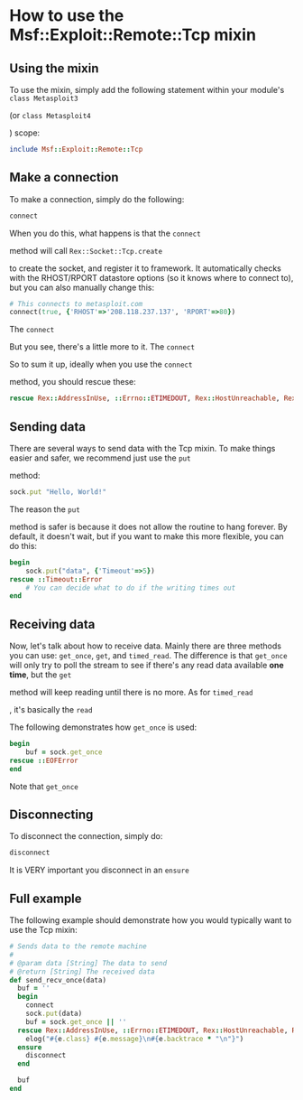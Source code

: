 # How to use the Msf::Exploit::Remote::Tcp mixin
## Using the mixin
To use the mixin, simply add the following statement within your module's
```class Metasploit3```

(or
```class Metasploit4```

) scope:
```ruby
include Msf::Exploit::Remote::Tcp
```

## Make a connection
To make a connection, simply do the following:
```ruby
connect
```

When you do this, what happens is that the
```connect```

method will call
```Rex::Socket::Tcp.create```

to create the socket, and register it to framework. It automatically checks with the RHOST/RPORT datastore options (so it knows where to connect to), but you can also manually change this:
```ruby
# This connects to metasploit.com
connect(true, {'RHOST'=>'208.118.237.137', 'RPORT'=>80})
```

The
```connect```

But you see, there's a little more to it. The
```connect```

So to sum it up, ideally when you use the
```connect```

method, you should rescue these:
```ruby
rescue Rex::AddressInUse, ::Errno::ETIMEDOUT, Rex::HostUnreachable, Rex::ConnectionTimeout, Rex::ConnectionRefused
```

## Sending data
There are several ways to send data with the Tcp mixin. To make things easier and safer, we recommend just use the
```put```

method:
```ruby
sock.put "Hello, World!"
```

The reason the
```put```

method is safer is because it does not allow the routine to hang forever. By default, it doesn't wait, but if you want to make this more flexible, you can do this:
```ruby
begin
	sock.put("data", {'Timeout'=>5})
rescue ::Timeout::Error
	# You can decide what to do if the writing times out
end
```

## Receiving data
Now, let's talk about how to receive data. Mainly there are three methods you can use: `get_once`, `get`, and `timed_read`. The difference is that `get_once` will only try to poll the stream to see if there's any read data available **one time**, but the
```get```

method will keep reading until there is no more. As for
```timed_read```

, it's basically the
```read```

The following demonstrates how `get_once` is used:
```ruby
begin
	buf = sock.get_once
rescue ::EOFError
end
```

Note that
```get_once```

## Disconnecting
To disconnect the connection, simply do:
```ruby
disconnect
```

It is VERY important you disconnect in an
```ensure```

## Full example
The following example should demonstrate how you would typically want to use the Tcp mixin:
```ruby
# Sends data to the remote machine
#
# @param data [String] The data to send
# @return [String] The received data
def send_recv_once(data)
  buf = ''
  begin
    connect
    sock.put(data)
    buf = sock.get_once || ''
  rescue Rex::AddressInUse, ::Errno::ETIMEDOUT, Rex::HostUnreachable, Rex::ConnectionTimeout, Rex::ConnectionRefused, ::Timeout::Error, ::EOFError => e
    elog("#{e.class} #{e.message}\n#{e.backtrace * "\n"}")
  ensure
    disconnect
  end

  buf
end
```

